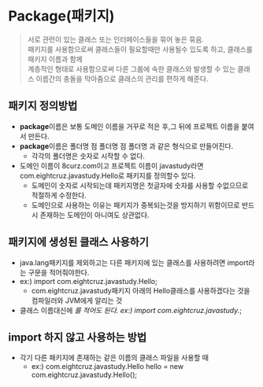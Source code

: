 # Package(패키지)
>서로 관련이 있는 클래스 또는 인터페이스들을 묶어 놓은 묶음.<br>패키지를 사용함으로써 클래스들이 필요할때만 사용될수 있도록 하고, 클래스를 패키지 이름과 함께 <br>계층적인 형태로 사용함으로써 다른 그룹에 속한 클래스와 발생할 수 있는 클래스 이름간의 충돌을 막아줌으로 클래스의 관리를 편하게 해준다.

## 패키지 정의방법
- **package**이름은 보통 도메인 이름을 거꾸로 적은 후,그 뒤에 프로젝트 이름을 붙여서 만든다.
- **package**이름은 폴더명 점 폴더명 점 폴더명 과 같은 형식으로 만들어진다.
    - 각각의 폴더명은 숫자로 시작할 수 없다.
- 도메인 이름이 8curz.com이고 프로젝트 이름이 javastudy라면 <br>com.eightcruz.javastudy.Hello로 패키지를 정의할수 있다.
    - 도메인이 숫자로 시작되는데 패키지명은 첫글자에 숫자를 사용할 수없으므로 적절하게 수정한다.
    - 도메인으로 사용하는 이유는 패키지가 중복되는것을 방지하기 위함이므로 반드시 존재하는 도메인이 아니여도 상관없다.
## 패키지에 생성된 클래스 사용하기
- java.lang패키지를 제외하고는 다른 패키지에 있는 클래스를 사용하려면 import라는 구문을 적어줘야한다.
- ex:) import com.eightcruz.javastudy.Hello;
    - com.eightcruz.javastudy패키지 아래의 Hello클래스를 사용하겠다는 것을 컴파일러와 JVM에게 알리는 것
- 클래스 이름대신에 *를 적어도 된다. ex:) import com.eightcruz.javastudy.*;

## import 하지 않고 사용하는 방법
- 각기 다른 패키지에 존재하는 같은 이름의 클래스 파일을 사용할 때
    - ex:) com.eightcruz.javastudy.Hello hello = new com.eightcruz.javastudy.Hello();